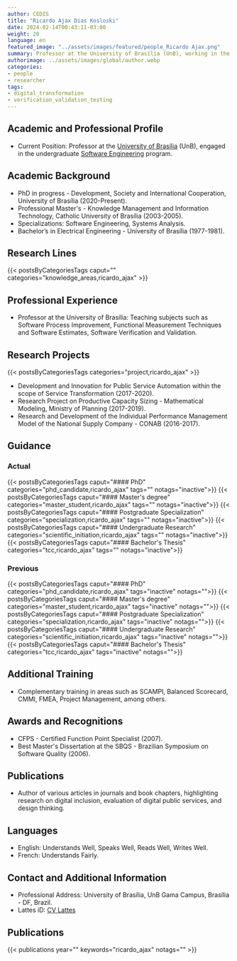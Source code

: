 ```yaml
---
author: CEDIS
title: "Ricardo Ajax Dias Kosloski"
date: 2024-02-14T00:43:11-03:00
weight: 20
language: en
featured_image: "../assets/images/featured/people_Ricardo Ajax.png"
summary: Professor at the University of Brasília (UnB), working in the undergraduate Software Engineering program.
authorimage: ../assets/images/global/author.webp
categories:
- people
- researcher
tags: 
- digital_transformation
- verification_validation_testing
---
```

## Academic and Professional Profile
- Current Position: Professor at the [University of Brasília](https://www.unb.br/) (UnB), engaged in the undergraduate [Software Engineering](http://software.unb.br/) program.
## Academic Background
- PhD in progress - Development, Society and International Cooperation, University of Brasília (2020-Present).
- Professional Master's - Knowledge Management and Information Technology, Catholic University of Brasília (2003-2005).
- Specializations: Software Engineering, Systems Analysis.
- Bachelor’s in Electrical Engineering - University of Brasília (1977-1981).
## Research Lines
{{< postsByCategoriesTags caput="" categories="knowledge_areas,ricardo_ajax" >}}
## Professional Experience
- Professor at the University of Brasília: Teaching subjects such as Software Process Improvement, Functional Measurement Techniques and Software Estimates, Software Verification and Validation.
## Research Projects
{{< postsByCategoriesTags categories="project,ricardo_ajax" >}}
- Development and Innovation for Public Service Automation within the scope of Service Transformation (2017-2020).
- Research Project on Productive Capacity Sizing - Mathematical Modeling, Ministry of Planning (2017-2019).
- Research and Development of the Individual Performance Management Model of the National Supply Company - CONAB (2016-2017).
## Guidance
### Actual
{{< postsByCategoriesTags caput="#### PhD" categories="phd_candidate,ricardo_ajax" tags="" notags="inactive">}}
{{< postsByCategoriesTags caput="#### Master's degree" categories="master_student,ricardo_ajax" tags="" notags="inactive">}}
{{< postsByCategoriesTags caput="#### Postgraduate Specialization" categories="specialization,ricardo_ajax" tags="" notags="inactive">}}
{{< postsByCategoriesTags caput="#### Undergraduate Research" categories="scientific_initiation,ricardo_ajax" tags="" notags="inactive">}}
{{< postsByCategoriesTags caput="#### Bachelor's Thesis" categories="tcc,ricardo_ajax" tags="" notags="inactive">}}

### Previous
{{< postsByCategoriesTags caput="#### PhD" categories="phd_candidate,ricardo_ajax" tags="inactive" notags="">}}
{{< postsByCategoriesTags caput="#### Master's degree" categories="master_student,ricardo_ajax" tags="inactive" notags="">}}
{{< postsByCategoriesTags caput="#### Postgraduate Specialization" categories="specialization,ricardo_ajax" tags="inactive" notags="">}}
{{< postsByCategoriesTags caput="#### Undergraduate Research" categories="scientific_initiation,ricardo_ajax" tags="inactive" notags="">}}
{{< postsByCategoriesTags caput="#### Bachelor's Thesis" categories="tcc,ricardo_ajax" tags="inactive" notags="">}}
## Additional Training
- Complementary training in areas such as SCAMPI, Balanced Scorecard, CMMI, FMEA, Project Management, among others.
## Awards and Recognitions
- CFPS - Certified Function Point Specialist (2007).
- Best Master's Dissertation at the SBQS - Brazilian Symposium on Software Quality (2006).
## Publications
- Author of various articles in journals and book chapters, highlighting research on digital inclusion, evaluation of digital public services, and design thinking.
## Languages
- English: Understands Well, Speaks Well, Reads Well, Writes Well.
- French: Understands Fairly.
## Contact and Additional Information
- Professional Address: University of Brasília, UnB Gama Campus, Brasília - DF, Brazil.
- Lattes iD: [CV Lattes](http://lattes.cnpq.br/8309011123228244)

## Publications
{{< publications year="" keywords="ricardo_ajax" notags="" >}}
